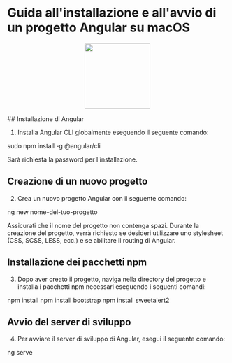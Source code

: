 # Guida all'installazione e all'avvio di un progetto Angular su macOS
<p align="center">
<a href="https://angular.io/" target="_blank"><img src="https://cdn.icon-icons.com/icons2/2699/PNG/512/angular_logo_icon_169595.png" height="150"></a>

</p>
## Installazione di Angular

1. Installa Angular CLI globalmente eseguendo il seguente comando:

sudo npm install -g @angular/cli


Sarà richiesta la password per l'installazione.

## Creazione di un nuovo progetto

2. Crea un nuovo progetto Angular con il seguente comando:

ng new nome-del-tuo-progetto


Assicurati che il nome del progetto non contenga spazi. Durante la creazione del progetto, verrà richiesto se desideri utilizzare uno stylesheet (CSS, SCSS, LESS, ecc.) e se abilitare il routing di Angular.

## Installazione dei pacchetti npm

3. Dopo aver creato il progetto, naviga nella directory del progetto e installa i pacchetti npm necessari eseguendo i seguenti comandi:

npm install
npm install bootstrap
npm install sweetalert2


## Avvio del server di sviluppo

4. Per avviare il server di sviluppo di Angular, esegui il seguente comando:

ng serve